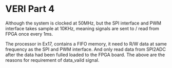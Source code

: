 # VERI Part 4

Although the system is clocked at 50MHz, but the SPI interface and PWM interface takes sample at 10KHz, meaning signals are sent to / read from FPGA once every 1ms.

The processor in Ex17, contains a FIFO memory, it need to R/W data at same frequency as the SPI and PWM interface. And only read data from SPI2ADC after the data had been fulled loaded to the FPGA board. The above are the reasons for requirement of data_vaild signal.
